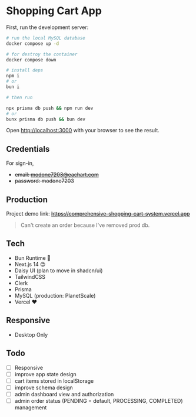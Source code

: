 # Shopping Cart App

First, run the development server:

```bash
# run the local MySQL database
docker compose up -d

# for destroy the container
docker compose down

# install deps
npm i
# or
bun i

# then run

npx prisma db push && npm run dev
# or
bunx prisma db push && bun dev
```

Open <http://localhost:3000> with your browser to see the result.

## Credentials

For sign-in,

- ~~email: <modone7203@eachart.com>~~
- ~~password: modone7203~~

## Production

Project demo link: ~~https://comprehensive-shopping-cart-system.vercel.app~~

> Can't create an order because I've removed prod db.

## Tech

- Bun Runtime :rocket:
- Next.js 14 :heart_eyes:
- Daisy UI (plan to move in shadcn/ui)
- TailwindCSS
- Clerk
- Prisma
- MySQL (production: PlanetScale)
- Vercel :heart:

## Responsive

- Desktop Only

## Todo

- [ ] Responsive
- [ ] improve app state design
- [ ] cart items stored in localStorage
- [ ] improve schema design
- [ ] admin dashboard view and authorization
- [ ] admin order status (PENDING = default, PROCESSING, COMPLETED) management
